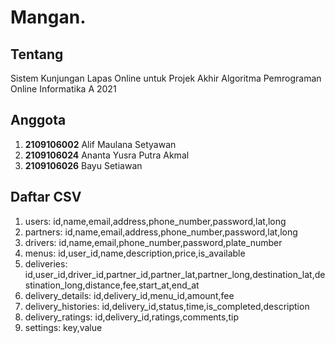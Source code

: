 # Mangan.
## Tentang
Sistem Kunjungan Lapas Online untuk Projek Akhir Algoritma Pemrograman Online Informatika A 2021

## Anggota
1. **2109106002** Alif Maulana Setyawan
2. **2109106024** Ananta Yusra Putra Akmal
3. **2109106026** Bayu Setiawan

## Daftar CSV

1. users: id,name,email,address,phone_number,password,lat,long
1. partners: id,name,email,address,phone_number,password,lat,long
2. drivers: id,name,email,phone_number,password,plate_number
3. menus: id,user_id,name,description,price,is_available
4. deliveries: id,user_id,driver_id,partner_id,partner_lat,partner_long,destination_lat,destination_long,distance,fee,start_at,end_at
5. delivery_details: id,delivery_id,menu_id,amount,fee
6. delivery_histories: id,delivery_id,status,time,is_completed,description
7. delivery_ratings: id,delivery_id,ratings,comments,tip
8. settings: key,value
